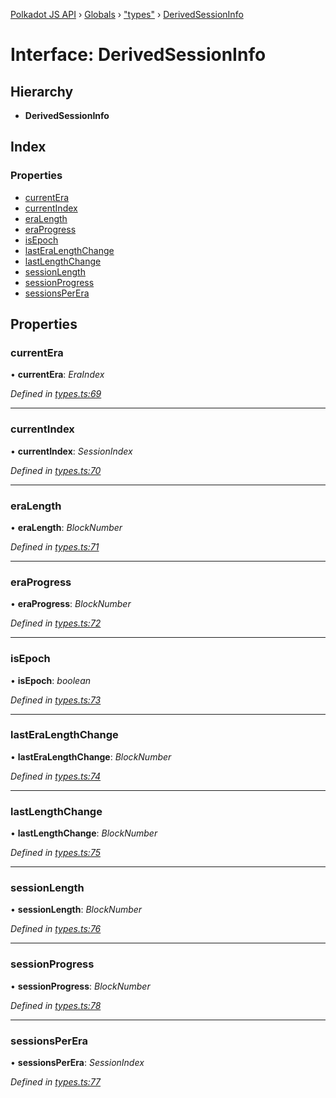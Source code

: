 [Polkadot JS API](../README.md) › [Globals](../globals.md) › ["types"](../modules/_types_.md) › [DerivedSessionInfo](_types_.derivedsessioninfo.md)

# Interface: DerivedSessionInfo

## Hierarchy

* **DerivedSessionInfo**

## Index

### Properties

* [currentEra](_types_.derivedsessioninfo.md#currentera)
* [currentIndex](_types_.derivedsessioninfo.md#currentindex)
* [eraLength](_types_.derivedsessioninfo.md#eralength)
* [eraProgress](_types_.derivedsessioninfo.md#eraprogress)
* [isEpoch](_types_.derivedsessioninfo.md#isepoch)
* [lastEraLengthChange](_types_.derivedsessioninfo.md#lasteralengthchange)
* [lastLengthChange](_types_.derivedsessioninfo.md#lastlengthchange)
* [sessionLength](_types_.derivedsessioninfo.md#sessionlength)
* [sessionProgress](_types_.derivedsessioninfo.md#sessionprogress)
* [sessionsPerEra](_types_.derivedsessioninfo.md#sessionsperera)

## Properties

###  currentEra

• **currentEra**: *EraIndex*

*Defined in [types.ts:69](https://github.com/polkadot-js/api/blob/e49427ac61/packages/api-derive/src/types.ts#L69)*

___

###  currentIndex

• **currentIndex**: *SessionIndex*

*Defined in [types.ts:70](https://github.com/polkadot-js/api/blob/e49427ac61/packages/api-derive/src/types.ts#L70)*

___

###  eraLength

• **eraLength**: *BlockNumber*

*Defined in [types.ts:71](https://github.com/polkadot-js/api/blob/e49427ac61/packages/api-derive/src/types.ts#L71)*

___

###  eraProgress

• **eraProgress**: *BlockNumber*

*Defined in [types.ts:72](https://github.com/polkadot-js/api/blob/e49427ac61/packages/api-derive/src/types.ts#L72)*

___

###  isEpoch

• **isEpoch**: *boolean*

*Defined in [types.ts:73](https://github.com/polkadot-js/api/blob/e49427ac61/packages/api-derive/src/types.ts#L73)*

___

###  lastEraLengthChange

• **lastEraLengthChange**: *BlockNumber*

*Defined in [types.ts:74](https://github.com/polkadot-js/api/blob/e49427ac61/packages/api-derive/src/types.ts#L74)*

___

###  lastLengthChange

• **lastLengthChange**: *BlockNumber*

*Defined in [types.ts:75](https://github.com/polkadot-js/api/blob/e49427ac61/packages/api-derive/src/types.ts#L75)*

___

###  sessionLength

• **sessionLength**: *BlockNumber*

*Defined in [types.ts:76](https://github.com/polkadot-js/api/blob/e49427ac61/packages/api-derive/src/types.ts#L76)*

___

###  sessionProgress

• **sessionProgress**: *BlockNumber*

*Defined in [types.ts:78](https://github.com/polkadot-js/api/blob/e49427ac61/packages/api-derive/src/types.ts#L78)*

___

###  sessionsPerEra

• **sessionsPerEra**: *SessionIndex*

*Defined in [types.ts:77](https://github.com/polkadot-js/api/blob/e49427ac61/packages/api-derive/src/types.ts#L77)*
